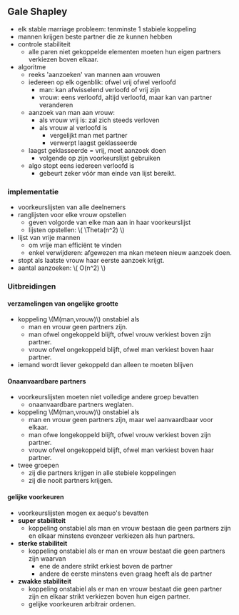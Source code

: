 

## Gale Shapley

* elk stable marriage probleem: tenminste 1 stabiele koppeling
* mannen krijgen beste partner die ze kunnen hebben
* controle stabiliteit
    * alle paren niet gekoppelde elementen moeten hun eigen partners verkiezen boven elkaar.
* algoritme
    * reeks 'aanzoeken' van mannen aan vrouwen
    * iedereen op elk ogenblik: ofwel vrij ofwel verloofd
        * man: kan afwisselend verloofd of vrij zijn
        * vrouw: eens verloofd, altijd verloofd, maar kan van partner veranderen
    * aanzoek van man aan vrouw:
        * als vrouw vrij is: zal zich steeds verloven
        * als vrouw al verloofd is
            * vergelijkt man met partner
            * verwerpt laagst geklasseerde
    * laagst geklasseerde = vrij, moet aanzoek doen
        * volgende op zijn voorkeurslijst gebruiken
    * algo stopt eens iedereen verloofd is
        * gebeurt zeker vóór man einde van lijst bereikt.

### implementatie

* voorkeurslijsten van alle deelnemers
* ranglijsten voor elke vrouw opstellen
    * geven volgorde van elke man aan in haar voorkeurslijst
    * lijsten opstellen: \\( \Theta(n^2) \\) 
* lijst van vrije mannen
    * om vrije man efficiënt te vinden
    * enkel verwijderen: afgewezen ma nkan meteen nieuw aanzoek doen.
* stopt als laatste vrouw haar eerste aanzoek krijgt.
* aantal aanzoeken: \\( O(n^2) \\)

### Uitbreidingen

#### verzamelingen van ongelijke grootte

* koppeling \\(M(man,vrouw)\\) onstabiel als
    * man en vrouw geen partners zijn.
    * man ofwel ongekoppeld blijft, ofwel vrouw verkiest boven zijn partner.
    * vrouw ofwel ongekoppeld blijft, ofwel man verkiest boven haar partner.
* iemand wordt liever gekoppeld dan alleen te moeten blijven

#### Onaanvaardbare partners

* voorkeurslijsten moeten niet volledige andere groep bevatten
    * onaanvaardbare partners weglaten.
* koppeling \\(M(man,vrouw)\\) onstabiel als
    * man en vrouw geen partners zijn, maar wel aanvaardbaar voor elkaar.
    * man ofwe longekoppeld blijft, ofwel vrouw verkiest boven zijn partner.
    * vrouw ofwel ongekoppeld blijft, ofwel man verkiest boven haar partner.
* twee groepen
    * zij die partners krijgen in alle stebiele koppelingen
    * zij die nooit partners krijgen.

#### gelijke voorkeuren

* voorkeurslijsten mogen ex aequo's bevatten
* **super stabiliteit**
    * koppeling onstabiel als man en vrouw bestaan die geen partners zijn en elkaar minstens evenzeer verkiezen als hun partners.
* **sterke stabiliteit**
    * koppeling onstabiel als er man en vrouw bestaat die geen partners zijn waarvan
        * ene de andere strikt erkiest boven de partner
        * andere de eerste minstens even graag heeft als de partner
* **zwakke stabiliteit**
    * koppeling onstabiel als er man en vrouw bestaat die geen partner zijn en elkaar strikt verkiezen boven hun eigen partner.
    * gelijke voorkeuren arbitrair ordenen.
